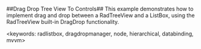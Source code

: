 ##Drag Drop Tree View To Controls##
This example demonstrates how to implement drag and drop between a RadTreeView and a ListBox, using the RadTreeView built-in DragDrop functionality.

<keywords:  radlistbox, dragdropmanager, node, hierarchical, databinding, mvvm>